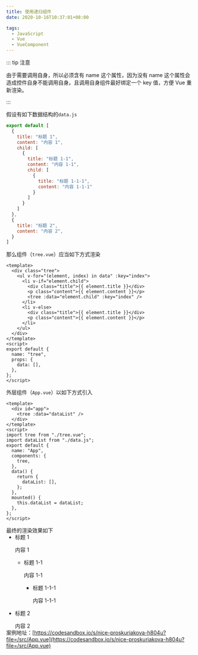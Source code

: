 ```yaml
---
title: 使用递归组件
date: 2020-10-16T10:37:01+08:00

tags:
  - JavaScript
  - Vue
  - VueComponent
---
```


::: tip 注意

由于需要调用自身，所以必须含有 name 这个属性，因为没有 name 这个属性会造成控件自身不能调用自身。且调用自身组件最好绑定一个 key 值，方便 Vue 重新渲染。

:::

假设有如下数据结构的`data.js`

```js
export default [
  {
    title: "标题 1",
    content: "内容 1",
    child: [
      {
        title: "标题 1-1",
        content: "内容 1-1",
        child: [
          {
            title: "标题 1-1-1",
            content: "内容 1-1-1"
          }
        ]
      }
    ]
  },
  {
    title: "标题 2",
    content: "内容 2",
  }
]
```

那么组件（`tree.vue`）应当如下方式渲染

```vue
<template>
  <div class="tree">
    <ul v-for="(element, index) in data" :key="index">
      <li v-if="element.child">
        <div class="title">{{ element.title }}</div>
        <p class="content">{{ element.content }}</p>
        <tree :data="element.child" :key="index" />
      </li>
      <li v-else>
        <div class="title">{{ element.title }}</div>
        <p class="content">{{ element.content }}</p>
      </li>
    </ul>
  </div>
</template>
<script>
export default {
  name: "tree",
  props: {
    data: [],
  },
};
</script>
```

外层组件（`App.vue`）以如下方式引入

```vue
<template>
  <div id="app">
    <tree :data="dataList" />
  </div>
</template>
<script>
import tree from "./tree.vue";
import dataList from "./data.js";
export default {
  name: "App",
  components: {
    tree,
  },
  data() {
    return {
      dataList: [],
    };
  },
  mounted() {
    this.dataList = dataList;
  },
};
</script>
```

最终的渲染效果如下

<section class="re-part">
  <div class="tree eat-margin-vertical">
    <ul>
      <li>
        <div class="title">标题 1</div>
        <p class="content">内容 1</p>
        <div class="tree">
          <ul>
            <li>
              <div class="title">标题 1-1</div>
              <p class="content">内容 1-1</p>
              <div class="tree">
                <ul>
                  <li>
                    <div class="title">标题 1-1-1</div>
                    <p class="content">内容 1-1-1</p>
                  </li>
                </ul>
              </div>
            </li>
          </ul>
        </div>
      </li>
    </ul>
    <ul>
      <li>
        <div class="title">标题 2</div>
        <p class="content">内容 2</p>
      </li>
    </ul>
  </div>
</section>

案例地址：[https://codesandbox.io/s/nice-proskuriakova-h804u?file=/src/App.vue](https://codesandbox.io/s/nice-proskuriakova-h804u?file=/src/App.vue)

<style scoped>
.eat-margin-vertical {
  margin-top: -16px;
  margin-bottom: -16px;
}
</style>
